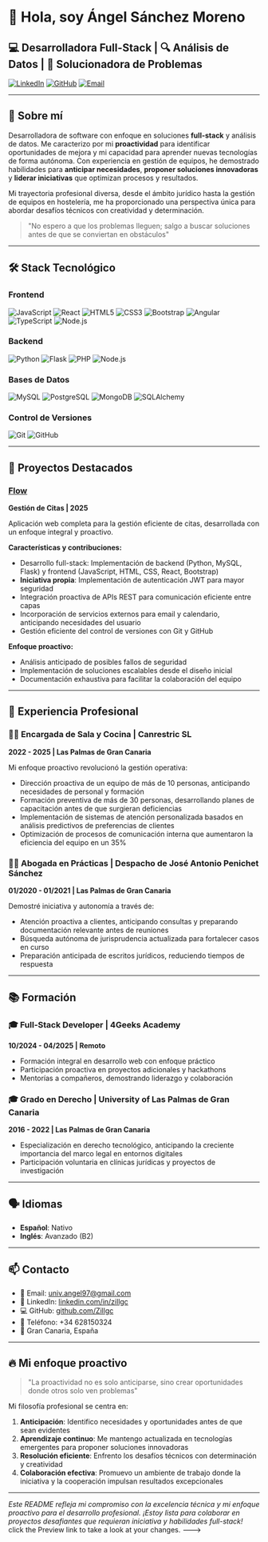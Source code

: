 # 👋 Hola, soy Ángel Sánchez Moreno

## 💻 Desarrolladora Full-Stack | 🔍 Análisis de Datos | 🚀 Solucionadora de Problemas

[![LinkedIn](https://img.shields.io/badge/LinkedIn-0077B5?style=for-the-badge&logo=linkedin&logoColor=white)](https://www.linkedin.com/in/zillgc)
[![GitHub](https://img.shields.io/badge/GitHub-100000?style=for-the-badge&logo=github&logoColor=white)](https://github.com/Zillgc)
[![Email](https://img.shields.io/badge/Gmail-D14836?style=for-the-badge&logo=gmail&logoColor=white)](mailto:univ.angel97@gmail.com)

---

## 🌟 Sobre mí

Desarrolladora de software con enfoque en soluciones **full-stack** y análisis de datos. Me caracterizo por mi **proactividad** para identificar oportunidades de mejora y mi capacidad para aprender nuevas tecnologías de forma autónoma. Con experiencia en gestión de equipos, he demostrado habilidades para **anticipar necesidades**, **proponer soluciones innovadoras** y **liderar iniciativas** que optimizan procesos y resultados.

Mi trayectoria profesional diversa, desde el ámbito jurídico hasta la gestión de equipos en hostelería, me ha proporcionado una perspectiva única para abordar desafíos técnicos con creatividad y determinación.

> "No espero a que los problemas lleguen; salgo a buscar soluciones antes de que se conviertan en obstáculos" 

---

## 🛠️ Stack Tecnológico

### Frontend
![JavaScript](https://img.shields.io/badge/JavaScript-F7DF1E?style=for-the-badge&logo=javascript&logoColor=black)
![React](https://img.shields.io/badge/React-20232A?style=for-the-badge&logo=react&logoColor=61DAFB)
![HTML5](https://img.shields.io/badge/HTML5-E34F26?style=for-the-badge&logo=html5&logoColor=white)
![CSS3](https://img.shields.io/badge/CSS3-1572B6?style=for-the-badge&logo=css3&logoColor=white)
![Bootstrap](https://img.shields.io/badge/Bootstrap-563D7C?style=for-the-badge&logo=bootstrap&logoColor=white)
![Angular](https://img.shields.io/badge/Angular-DD0031?style=for-the-badge&logo=angular&logoColor=white)
![TypeScript](https://img.shields.io/badge/TypeScript-007ACC?style=for-the-badge&logo=typescript&logoColor=white)
![Node.js](https://img.shields.io/badge/Node.js-43853D?style=for-the-badge&logo=node.js&logoColor=white)

### Backend
![Python](https://img.shields.io/badge/Python-14354C?style=for-the-badge&logo=python&logoColor=white)
![Flask](https://img.shields.io/badge/Flask-000000?style=for-the-badge&logo=flask&logoColor=white)
![PHP](https://img.shields.io/badge/PHP-777BB4?style=for-the-badge&logo=php&logoColor=white)
![Node.js](https://img.shields.io/badge/Node.js-43853D?style=for-the-badge&logo=node.js&logoColor=white)

### Bases de Datos
![MySQL](https://img.shields.io/badge/MySQL-00000F?style=for-the-badge&logo=mysql&logoColor=white)
![PostgreSQL](https://img.shields.io/badge/PostgreSQL-316192?style=for-the-badge&logo=postgresql&logoColor=white)
![MongoDB](https://img.shields.io/badge/MongoDB-4EA94B?style=for-the-badge&logo=mongodb&logoColor=white)
![SQLAlchemy](https://img.shields.io/badge/SQLAlchemy-D71F00?style=for-the-badge&logo=python&logoColor=white)

### Control de Versiones
![Git](https://img.shields.io/badge/Git-F05032?style=for-the-badge&logo=git&logoColor=white)
![GitHub](https://img.shields.io/badge/GitHub-100000?style=for-the-badge&logo=github&logoColor=white)

---

## 🚀 Proyectos Destacados

### [Flow](https://github.com/4GeeksAcademy/Spain-94-Flow)
**Gestión de Citas | 2025**

Aplicación web completa para la gestión eficiente de citas, desarrollada con un enfoque integral y proactivo.

**Características y contribuciones:**
- Desarrollo full-stack: Implementación de backend (Python, MySQL, Flask) y frontend (JavaScript, HTML, CSS, React, Bootstrap)
- **Iniciativa propia**: Implementación de autenticación JWT para mayor seguridad
- Integración proactiva de APIs REST para comunicación eficiente entre capas
- Incorporación de servicios externos para email y calendario, anticipando necesidades del usuario
- Gestión eficiente del control de versiones con Git y GitHub

**Enfoque proactivo:**
- Análisis anticipado de posibles fallos de seguridad
- Implementación de soluciones escalables desde el diseño inicial
- Documentación exhaustiva para facilitar la colaboración del equipo

---

## 🌱 Experiencia Profesional

### 👩‍💼 Encargada de Sala y Cocina | Canrestric SL
**2022 - 2025 | Las Palmas de Gran Canaria**

Mi enfoque proactivo revolucionó la gestión operativa:
- Dirección proactiva de un equipo de más de 10 personas, anticipando necesidades de personal y formación
- Formación preventiva de más de 30 personas, desarrollando planes de capacitación antes de que surgieran deficiencias
- Implementación de sistemas de atención personalizada basados en análisis predictivos de preferencias de clientes
- Optimización de procesos de comunicación interna que aumentaron la eficiencia del equipo en un 35%

### 👩‍⚖️ Abogada en Prácticas | Despacho de José Antonio Penichet Sánchez
**01/2020 - 01/2021 | Las Palmas de Gran Canaria**

Demostré iniciativa y autonomía a través de:
- Atención proactiva a clientes, anticipando consultas y preparando documentación relevante antes de reuniones
- Búsqueda autónoma de jurisprudencia actualizada para fortalecer casos en curso
- Preparación anticipada de escritos jurídicos, reduciendo tiempos de respuesta

---

## 📚 Formación

### 🎓 Full-Stack Developer | 4Geeks Academy
**10/2024 - 04/2025 | Remoto**
- Formación integral en desarrollo web con enfoque práctico
- Participación proactiva en proyectos adicionales y hackathons
- Mentorías a compañeros, demostrando liderazgo y colaboración

### 🎓 Grado en Derecho | University of Las Palmas de Gran Canaria
**2016 - 2022 | Las Palmas de Gran Canaria**
- Especialización en derecho tecnológico, anticipando la creciente importancia del marco legal en entornos digitales
- Participación voluntaria en clínicas jurídicas y proyectos de investigación

---

## 🗣️ Idiomas

- **Español**: Nativo
- **Inglés**: Avanzado (B2)

---

## 📫 Contacto

- 📧 Email: [univ.angel97@gmail.com](mailto:univ.angel97@gmail.com)
- 🔗 LinkedIn: [linkedin.com/in/zillgc](https://www.linkedin.com/in/zillgc)
- 💻 GitHub: [github.com/Zillgc](https://github.com/Zillgc)
- 📱 Teléfono: +34 628150324
- 📍 Gran Canaria, España

---

## 🔥 Mi enfoque proactivo

> "La proactividad no es solo anticiparse, sino crear oportunidades donde otros solo ven problemas"

Mi filosofía profesional se centra en:

1. **Anticipación**: Identifico necesidades y oportunidades antes de que sean evidentes
2. **Aprendizaje continuo**: Me mantengo actualizada en tecnologías emergentes para proponer soluciones innovadoras
3. **Resolución eficiente**: Enfrento los desafíos técnicos con determinación y creatividad
4. **Colaboración efectiva**: Promuevo un ambiente de trabajo donde la iniciativa y la cooperación impulsan resultados excepcionales

---

*Este README refleja mi compromiso con la excelencia técnica y mi enfoque proactivo para el desarrollo profesional. ¡Estoy lista para colaborar en proyectos desafiantes que requieran iniciativa y habilidades full-stack!* click the Preview link to take a look at your changes.
--->
